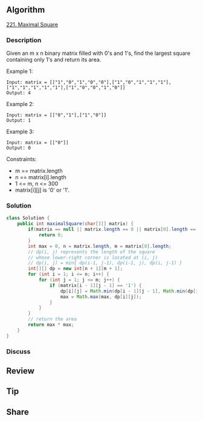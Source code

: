 ## Algorithm

[221. Maximal Square](https://leetcode.com/problems/maximal-square/)

### Description

Given an m x n binary matrix filled with 0's and 1's, find the largest square containing only 1's and return its area.


Example 1:

```
Input: matrix = [["1","0","1","0","0"],["1","0","1","1","1"],["1","1","1","1","1"],["1","0","0","1","0"]]
Output: 4
```

Example 2:

```
Input: matrix = [["0","1"],["1","0"]]
Output: 1
```

Example 3:

```
Input: matrix = [["0"]]
Output: 0
```

Constraints:

- m == matrix.length
- n == matrix[i].length
- 1 <= m, n <= 300
- matrix[i][j] is '0' or '1'.

### Solution

```java
class Solution {
    public int maximalSquare(char[][] matrix) {
        if(matrix == null || matrix.length == 0 || matrix[0].length == 0){
            return 0;
        }
        int max = 0, n = matrix.length, m = matrix[0].length;
        // dp(i, j) represents the length of the square
        // whose lower-right corner is located at (i, j)
        // dp(i, j) = min{ dp(i-1, j-1), dp(i-1, j), dp(i, j-1) }
        int[][] dp = new int[n + 1][m + 1];
        for (int i = 1; i <= n; i++) {
            for (int j = 1; j <= m; j++) {
                if (matrix[i - 1][j - 1] == '1') {
                    dp[i][j] = Math.min(dp[i - 1][j - 1], Math.min(dp[i - 1][j], dp[i][j - 1])) + 1;
                    max = Math.max(max, dp[i][j]);
                }
            }
        }
        // return the area
        return max * max;
    }
}
```


### Discuss

## Review


## Tip


## Share
